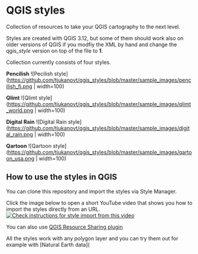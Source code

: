 # QGIS styles
Collection of resources to take your QGIS cartography to the next level.

Styles are created with QGIS 3.12, but some of them should work also on older versions of QGIS if you modfiy the XML by hand and change the *qgis_style* version on top of the file to **1**. 

Collection currently consists of four styles.

**Pencilish**
![Pecilish style](https://github.com/tjukanovt/qgis_styles/blob/master/sample_images/pencilish_fi.png | width=100)

**Qlimt**
![Qlimt style](https://github.com/tjukanovt/qgis_styles/blob/master/sample_images/qlimt_world.png | width=100)

**Digital Rain**
![Digital Rain style](https://github.com/tjukanovt/qgis_styles/blob/master/sample_images/digital_rain.png | width=100)

**Qartoon**
![Qartoon style](https://github.com/tjukanovt/qgis_styles/blob/master/sample_images/qartoon_usa.png | width=100)


## How to use the styles in QGIS

You can clone this repository and import the styles via Style Manager.

Click the image below to open a short YouTube video that shows you how to import the styles directly from an URL.
[![Check instructions for style import from this video](http://i3.ytimg.com/vi/zZW97unRBRw/maxresdefault.jpg)](https://www.youtube.com/watch?v=zZW97unRBRw)

You can also use [QGIS Resource Sharing plugin](http://qgis-contribution.github.io/QGIS-ResourceSharing/author/repository-structure.html)

All the styles work with any polygon layer and you can try them out for example with [Natural Earth data](
